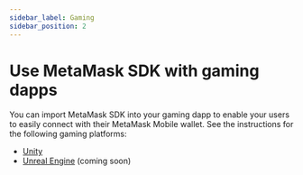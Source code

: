 ```yaml
---
sidebar_label: Gaming
sidebar_position: 2
---
```


# Use MetaMask SDK with gaming dapps

You can import MetaMask SDK into your gaming dapp to enable your users to easily connect with their
MetaMask Mobile wallet.
See the instructions for the following gaming platforms:

- [Unity](unity.md)
- [Unreal Engine](unreal-engine.md) (coming soon)
